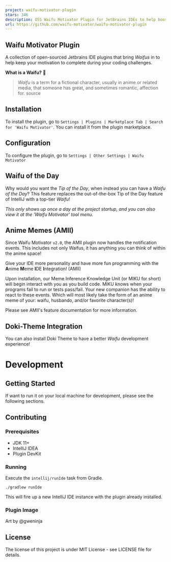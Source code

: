 ```yaml
---
project: waifu-motivator-plugin
stars: 346
description: OSS Waifu Motivator Plugin for JetBrains IDEs to help boost your motivation while coding!
url: https://github.com/waifu-motivator/waifu-motivator-plugin
---
```


Waifu Motivator Plugin
----------------------

A collection of open-sourced Jetbrains IDE plugins that bring _Waifus_ in to help keep your motivation to complete during your coding challenges.

**What is a Waifu?** 🤷

> _Waifu_ is a term for a fictional character, usually in anime or related media, that someone has great, and sometimes romantic, affection for. source

Installation
------------

To install the plugin, go to `Settings | Plugins | Marketplace Tab | Search for 'Waifu Motivator'`. You can install it from the plugin marketplace.

Configuration
-------------

To configure the plugin, go to `Settings | Other Settings | Waifu Motivator`

Waifu of the Day
----------------

Why would you want the _Tip of the Day_, when instead you can have a _Waifu of the Day_? This feature replaces the out-of-the-box Tip of the Day feature of IntelliJ with a top-tier _Waifu_!

_This only shows up once a day at the project startup, and you can also view it at the 'Waifu Motivator' tool menu._

Anime Memes (AMII)
------------------

Since Waifu Motivator `v2.0`, the AMII plugin now handles the notification events. This includes not only Waifus, it has anything you can think of within the anime space!

Give your IDE more personality and have more fun programming with the **A**nime **M**eme **I**DE **I**ntegration! (AMII)  
  
Upon installation, our Meme Inference Knowledge Unit (or MIKU for short) will begin interact with you as you build code. MIKU knows when your programs fail to run or tests pass/fail. Your new companion has the ability to react to these events. Which will most likely take the form of an anime meme of your: waifu, husbando, and/or favorite character(s)!  
  

Please see AMII's feature documentation for more information.

Doki-Theme Integration
----------------------

You can also install Doki Theme to have a better _Waifu_ development experience!

Development
===========

Getting Started
---------------

If want to run it on your local machine for development, please see the following sections.

Contributing
------------

### Prerequisites

-   JDK 11+
-   IntelliJ IDEA
-   Plugin DevKit

### Running

Execute the `intellij/runIde` task from Gradle.

```
./gradlew runIde
```

This will fire up a new IntelliJ IDE instance with the plugin already installed.

### Plugin Image

Art by @gweninja

License
-------

The license of this project is under MIT License - see LICENSE file for details.
